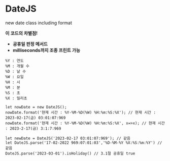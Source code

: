 # DateJS
new date class including format

**이 코드의 차별점!**    
- **공휴일 판정 메서드**
- **milliseconds까지 조종 프린트 가능**


```
%Y : 연도
%M : 개월 수
%D : 날 수
%W : 요일
%H : 시
%M : 분
%S : 초
%X : 밀리초
```

```
let nowDate = new DateJS();
nowDate.format('현재 시간 : %Y-%M-%D(%W) %H:%m:%S:%X'); // 현재 시간 : 2023-02-17(금) 03:01:07:969
nowDate.format('현재 시간 : %Y-%M-%D(%W) %H:%m:%S:%X', x=>x); // 현재 시간 : 2023-2-17(금) 3:1:7:969

let newDate = DateJS('2023-02-17 03:01:07:969'); // 같음
let DateJS.parse('17-02-2022 969:07:01:03','%D-%M-%Y %X:%S:%m:%Y') // 같음
DateJS.parse('2023-03-01').isHoliday() // 3.1절 공휴일 true
```
